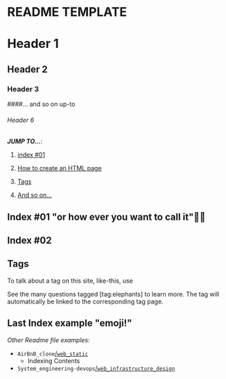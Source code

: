 README TEMPLATE
=================

# Header 1
## Header 2
### Header 3
####... and so on up-to
###### Header 6

***JUMP TO...***:

1. [index #01](#reference1)

2. [How to create an HTML page](#reference_2)

4. [Tags](#tag_index)

3. [And so on...](#last_one)


Index #01 "or how ever you want to call it"🤌🏽 <a name="reference1"></a>
-------------
Index #02  <a name="reference_2"></a>
-------------
Tags <a name="tag_index"></a>
------
To talk about a tag on this site, like-this, use

See the many questions tagged [tag:elephants] to learn more.
The tag will automatically be linked to the corresponding tag page.

Last Index example "emoji!" <a name="last_one"></a>
-------------


*Other Readme file examples:*

* `AirBnB_clone`[/`web_static`](https://github.com/Johanne101/AirBnB_clone/blob/main/web_static/README.md)
  - Indexing Contents
* `System_engineering-devops`[/`web_infrastructure_design`](https://github.com/Johanne101/holberton-system_engineering-devops/blob/main/0x09-web_infrastructure_design/README.md)
